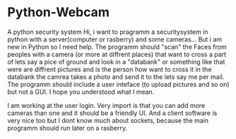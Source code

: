 # Python-Webcam
A python security system 
Hi, i want to pragramm a securitysystem in python with a server(computer or rasberry) and some cameras...
But i am new in Python so I need help.
The programm should "scan" the Faces from peoples with a camera (or more at diffrent places) that want to cross a
part of lets say a pice of ground and look in a "databank" or something like that were are diffrent pictures and is
the person how want to cross it in the databank the camrea takes a photo and send it to the lets say me per mail.
The programm should include a user inteface (to upload pictures and so on) but not a GUI.
I hope you understood what I mean.

I am working at the user login.
Very import is that you can add more cameras than one and it should be a friendly UI.
And a client software is very nice too but I dont know much about sockets, because the main programm
should run later on a rasberry.
